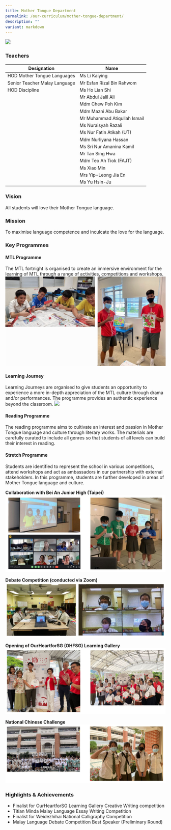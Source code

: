 ```yaml
---
title: Mother Tongue Department
permalink: /our-curriculum/mother-tongue-department/
description: ""
variant: markdown
---
```

![](/images/2023_tpss_41_mother_tongue.jpg)

### Teachers

| Designation | Name |
|---|---|
| HOD Mother Tongue Languages | Ms Li Kaiying |
| Senior Teacher Malay Language | Mr Esfan Rizal Bin Rahwom |
| HOD Discipline | Ms Ho Lian Shi |
|  | Mr Abdul Jalil Ali |
|  | Mdm Chew Poh Kim |
|  | Mdm Mazni Abu Bakar |
|  | Mr Muhammad Atiqullah Ismail |
|  | Ms Nuraisyah Razali |
|  | Ms Nur Fatin Atikah (UT) |
|  | Mdm Nurliyana Hassan |
|  | Ms Sri Nur Amanina Kamil |
|  | Mr Tan Sing Hwa |
|  | Mdm Teo Ah Tiok (FAJT) |
|  | Ms Xiao Min |
|  | Mrs Yip-Leong Jia En |
|  | Ms Yu Hsin-Ju |

### Vision
All students will love their Mother Tongue language. 

### Mission
To maximise language competence and inculcate the love for the language.

### Key Programmes
#### MTL Programme
The MTL fortnight is organised to create an immersive environment for the learning of MTL through a range of activities, competitions and workshops.
![](/images/mtl%20programme.png)
#### Learning Journey 
Learning Journeys are organised to give students an opportunity to experience a more in-depth appreciation of the MTL culture through drama and/or performances. The programme provides an authentic experience beyond the classroom.
![](/images/mt%20learning%20journey.jpg)
#### Reading Programme
The reading programme aims to cultivate an interest and passion in Mother Tongue language and culture through literary works. The materials are carefully curated to include all genres so that students of all levels can build their interest in reading.
#### Stretch Programme
Students are identified to represent the school in various competitions, attend workshops and act as ambassadors in our partnership with external stakeholders. In this programme, students are further developed in areas of Mother Tongue language and culture.<br>

**Collaboration with Bei An Junior High (Taipei)**
![](/images/mt%20bei%20an%20junior%20high.JPG)

**Debate Competition (conducted via Zoom)**
![](/images/capture1.JPG)

**Opening of OurHeartforSG (OHFSG) Learning Gallery**
![](/images/capture2.JPG)

**National Chinese Challenge**
![](/images/national%20chinese%20challenge.JPG)

### Highlights &amp; Achievements
*   Finalist for OurHeartforSG Learning Gallery Creative Writing competition
*   Titian Minda Malay Language Essay Writing Competition
*   Finalist for Weidezhihai National Calligraphy Competition
*   Malay Language Debate Competition Best Speaker (Preliminary Round)